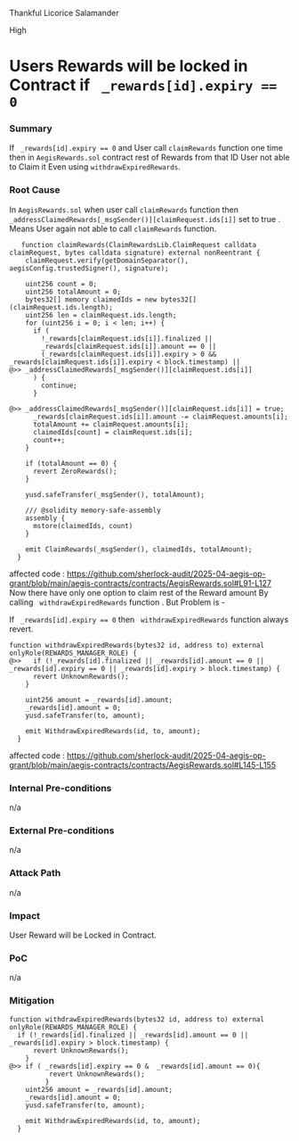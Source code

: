 Thankful Licorice Salamander

High

# Users Rewards will be locked in Contract if ` _rewards[id].expiry == 0`

### Summary

If ` _rewards[id].expiry == 0`  and User call `claimRewards` function one time then in `AegisRewards.sol` contract rest of Rewards from that ID User not able to Claim it  Even using `withdrawExpiredRewards`.

### Root Cause

In `AegisRewards.sol`  when user call `claimRewards` function then  `_addressClaimedRewards[_msgSender()][claimRequest.ids[i]]` set  to true . Means User again not able to call  `claimRewards` function. 
```solidity
   function claimRewards(ClaimRewardsLib.ClaimRequest calldata claimRequest, bytes calldata signature) external nonReentrant {
    claimRequest.verify(getDomainSeparator(), aegisConfig.trustedSigner(), signature);

    uint256 count = 0;
    uint256 totalAmount = 0;
    bytes32[] memory claimedIds = new bytes32[](claimRequest.ids.length);
    uint256 len = claimRequest.ids.length;
    for (uint256 i = 0; i < len; i++) {
      if (
        !_rewards[claimRequest.ids[i]].finalized ||
        _rewards[claimRequest.ids[i]].amount == 0 ||
        (_rewards[claimRequest.ids[i]].expiry > 0 && _rewards[claimRequest.ids[i]].expiry < block.timestamp) ||
@>> _addressClaimedRewards[_msgSender()][claimRequest.ids[i]]
      ) {
        continue;
      }

@>> _addressClaimedRewards[_msgSender()][claimRequest.ids[i]] = true;
      _rewards[claimRequest.ids[i]].amount -= claimRequest.amounts[i];
      totalAmount += claimRequest.amounts[i];
      claimedIds[count] = claimRequest.ids[i];
      count++;
    }

    if (totalAmount == 0) {
      revert ZeroRewards();
    }

    yusd.safeTransfer(_msgSender(), totalAmount);

    /// @solidity memory-safe-assembly
    assembly {
      mstore(claimedIds, count)
    }

    emit ClaimRewards(_msgSender(), claimedIds, totalAmount);
  }
```
affected code :
https://github.com/sherlock-audit/2025-04-aegis-op-grant/blob/main/aegis-contracts/contracts/AegisRewards.sol#L91-L127
Now there have only one option to claim rest of the Reward amount By calling ` withdrawExpiredRewards` function . 
But Problem is -

If   ` _rewards[id].expiry == 0` then  ` withdrawExpiredRewards` function always revert. 
```solidity 
function withdrawExpiredRewards(bytes32 id, address to) external onlyRole(REWARDS_MANAGER_ROLE) {
@>>   if (!_rewards[id].finalized || _rewards[id].amount == 0 || _rewards[id].expiry == 0 || _rewards[id].expiry > block.timestamp) {
      revert UnknownRewards();
    }

    uint256 amount = _rewards[id].amount;
    _rewards[id].amount = 0;
    yusd.safeTransfer(to, amount);

    emit WithdrawExpiredRewards(id, to, amount);
  }
```
affected code :
https://github.com/sherlock-audit/2025-04-aegis-op-grant/blob/main/aegis-contracts/contracts/AegisRewards.sol#L145-L155

### Internal Pre-conditions

n/a

### External Pre-conditions

n/a

### Attack Path

n/a

### Impact

User Reward will be Locked in Contract.

### PoC

n/a

### Mitigation

```solidity
function withdrawExpiredRewards(bytes32 id, address to) external onlyRole(REWARDS_MANAGER_ROLE) {
  if (!_rewards[id].finalized || _rewards[id].amount == 0 || _rewards[id].expiry > block.timestamp) {
      revert UnknownRewards();
    }
@>> if ( _rewards[id].expiry == 0 &  _rewards[id].amount == 0){
          revert UnknownRewards();
         }
    uint256 amount = _rewards[id].amount;
    _rewards[id].amount = 0;
    yusd.safeTransfer(to, amount);

    emit WithdrawExpiredRewards(id, to, amount);
  }
```